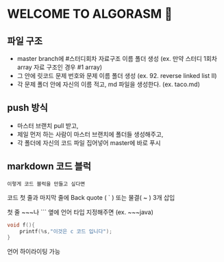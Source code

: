 # WELCOME TO ALGORASM 👋

## 파일 구조

- master branch에 #스터디회차 자료구조 이름 폴더 생성 (ex. 만약 스터디 1회차 array 자료 구조인 경우 #1 array)
- 그 안에 릿코드 문제 번호와 문제 이름 폴더 생성 (ex. 92. reverse linked list II)
- 각 문제 폴더 안에 자신의 이름 적고, md 파일을 생성한다. (ex. taco.md)

## push 방식

- 마스터 브랜치 pull 받고,
- 제일 먼저 하는 사람이 마스터 브랜치에 폴더들 생성해주고,
- 각 폴더에 자신의 코드 파일 집어넣어 master에 바로 푸시

## markdown 코드 블럭

```
이렇게 코드 블럭을 만들고 싶다면
```

코드 첫 줄과 마지막 줄에 Back quote ( ` ) 또는 물결( ~ ) 3개 삽입

첫 줄 ~~~나 ``` 옆에 언어 타입 지정해주면 (ex. ~~~java)

```c
void f(){
    printf(%s,"이것은 c 코드 입니다");
}
```

언어 하이라이팅 가능
